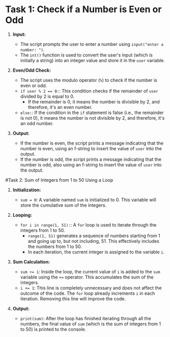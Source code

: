 # Task 1: Check if a Number is Even or Odd
1.  **Input:**
    * The script prompts the user to enter a number using `input("enter a number: ")`.
    * The `int()` function is used to convert the user's input (which is initially a string) into an integer value and store it in the `user` variable.

2.  **Even/Odd Check:**
    * The script uses the modulo operator (`%`) to check if the number is even or odd.
    * `if user % 2 == 0:`: This condition checks if the remainder of `user` divided by 2 is equal to 0.
        * If the remainder is 0, it means the number is divisible by 2, and therefore, it's an even number.
    * `else:`: If the condition in the `if` statement is false (i.e., the remainder is not 0), it means the number is not divisible by 2, and therefore, it's an odd number.

3.  **Output:**
    * If the number is even, the script prints a message indicating that the number is even, using an f-string to insert the value of `user` into the output.
    * If the number is odd, the script prints a message indicating that the number is odd, also using an f-string to insert the value of `user` into the output.

#Task 2: Sum of Integers from 1 to 50 Using a Loop
1.  **Initialization:**
    * `sum = 0`: A variable named `sum` is initialized to 0. This variable will store the cumulative sum of the integers.

2.  **Looping:**
    * `for i in range(1, 51):`: A `for` loop is used to iterate through the integers from 1 to 50.
        * `range(1, 51)` generates a sequence of numbers starting from 1 and going up to, but not including, 51. This effectively includes the numbers from 1 to 50.
        * In each iteration, the current integer is assigned to the variable `i`.

3.  **Sum Calculation:**
    * `sum += i`: Inside the loop, the current value of `i` is added to the `sum` variable using the `+=` operator. This accumulates the sum of the integers.
    * `i += 1`: This line is completely unnecessary and does not affect the outcome of the code. The `for` loop already increments `i` in each iteration. Removing this line will improve the code.

4.  **Output:**
    * `print(sum)`: After the loop has finished iterating through all the numbers, the final value of `sum` (which is the sum of integers from 1 to 50) is printed to the console.
